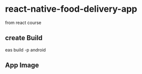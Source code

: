 # react-native-food-delivery-app

from react course

## create Build 

eas build -p android

## App Image
